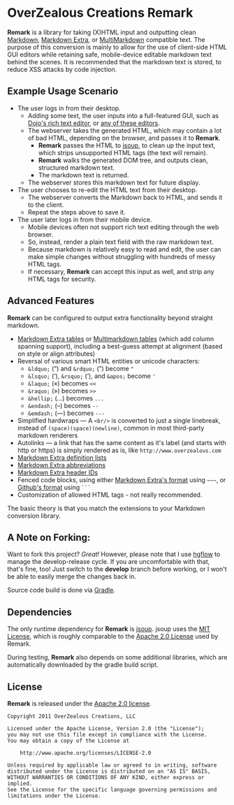 # OverZealous Creations Remark

**Remark** is a library for taking (X)HTML input and outputting clean [Markdown][], [Markdown Extra][], or [MultiMarkdown][] compatible text.  The purpose of this conversion is mainly to allow for the use of client-side HTML GUI editors while retaining safe, mobile-device editable markdown text behind the scenes.  It is recommended that the markdown text is stored, to reduce XSS attacks by code injection.

## Example Usage Scenario

 * The user logs in from their desktop.
	 * Adding some text, the user inputs into a full-featured GUI, such as [Dojo's rich text editor][dojo_rte], or [any of these editors][other_rtes].
	 * The webserver takes the generated HTML, which may contain a lot of bad HTML, depending on the browser, and passes it to **Remark**.
		 * **Remark** passes the HTML to [jsoup][], to clean up the input text, which strips unsupported HTML tags (the text will remain).
		 * **Remark** walks the generated DOM tree, and outputs clean, structured markdown text.
		 * The markdown text is returned.
	 * The webserver stores this markdown text for future display.
 * The user chooses to re-edit the HTML text from their desktop.
	 * The webserver converts the Markdown back to HTML, and sends it to the client.
	 * Repeat the steps above to save it.
 * The user later logs in from their mobile device.
	 * Mobile devices often not support rich text editing through the web browser.
	 * So, instead, render a plain text field with the raw markdown text.
	 * Because markdown is relatively easy to read and edit, the user can make simple changes without struggling with hundreds of messy HTML tags.
	 * If necessary, **Remark** can accept this input as well, and strip any HTML tags for security.

## Advanced Features

**Remark** can be configured to output extra functionality beyond straight markdown.

 * [Markdown Extra tables][] or [Multimarkdown tables][] (which add column spanning support), including a best-guess attempt at alignment (based on style or align attributes)
 * Reversal of various smart HTML entities or unicode characters:
	 * `&ldquo;` (“) and `&rdquo;` (”) become `"`
	 * `&lsquo;` (‘), `&rsquo;` (’), and `&apos;` become `'`
	 * `&laquo;` («) becomes `<<`
	 * `&raquo;` (») becomes `>>`
	 * `&hellip;` (…) becomes `...`
	 * `&endash;` (–) becomes `--`
	 * `&emdash;` (—) becomes `---`
 * Simplified hardwraps — A `<br/>` is converted to just a single linebreak, instead of `(space)(space)(newline)`, common in most third-party markdown renderers
 * Autolinks — a link that has the same content as it's label (and starts with http or https) is simply rendered as is, like `http://www.overzealous.com`
 * [Markdown Extra definition lists][]
 * [Markdown Extra abbreviations][]
 * [Markdown Extra header IDs][]
 * Fenced code blocks, using either [Markdown Extra's format][Markdown Extra fenced code block] using `~~~`, or [Github's format][Github fenced code block] using ` ``` `
 * Customization of allowed HTML tags - not really recommended.

The basic theory is that you match the extensions to your Markdown conversion library.

## A Note on Forking:

Want to fork this project?  *Great!*  However, please note that I use [hgflow][] to manage the develop-release cycle.  If you are uncomfortable with that, that's fine, too!  Just switch to the **develop** branch before working, or I won't be able to easily merge the changes back in.

Source code build is done via [Gradle][].

## Dependencies

The only runtime dependency for **Remark** is [jsoup][].  jsoup uses the [MIT License][jsoup license], which is roughly comparable to the [Apache 2.0 License][] used by Remark.

During testing, **Remark** also depends on some additional libraries, which are automatically downloaded by the gradle build script.

## License

**Remark** is released under the [Apache 2.0 license][].

	Copyright 2011 OverZealous Creations, LLC

	Licensed under the Apache License, Version 2.0 (the "License");
	you may not use this file except in compliance with the License.
	You may obtain a copy of the License at

		http://www.apache.org/licenses/LICENSE-2.0

	Unless required by applicable law or agreed to in writing, software
	distributed under the License is distributed on an "AS IS" BASIS,
	WITHOUT WARRANTIES OR CONDITIONS OF ANY KIND, either express or implied.
	See the License for the specific language governing permissions and
	limitations under the License.

[Markdown]: http://daringfireball.net/projects/markdown/
[Markdown Extra]: http://michelf.com/projects/php-markdown/extra/
[Markdown Extra tables]: http://michelf.com/projects/php-markdown/extra/#table
[Markdown Extra definition lists]: http://michelf.com/projects/php-markdown/extra/#def-list
[Markdown Extra fenced code block]: http://michelf.com/projects/php-markdown/extra/#fenced-code-blocks
[Markdown Extra abbreviations]: http://michelf.com/projects/php-markdown/extra/#abbr
[Markdown Extra header IDs]: http://michelf.com/projects/php-markdown/extra/#header-id
[MultiMarkdown]: http://fletcherpenney.net/multimarkdown/
[MultiMarkdown tables]: http://fletcher.github.com/peg-multimarkdown/#tables
[Github fenced code block]: http://github.github.com/github-flavored-markdown/
[dojo_rte]: http://dojotoolkit.org/reference-guide/dijit/Editor.html
[other_rtes]: http://www.queness.com/post/212/10-jquery-and-non-jquery-javascript-rich-text-editors
[jsoup]: http://jsoup.org/
[jsoup license]: http://jsoup.org/license
[hgflow]: https://bitbucket.org/yinwm/hgflow/wiki/Home
[Gradle]: http://gradle.org/
[Apache 2.0 License]: http://www.apache.org/licenses/LICENSE-2.0